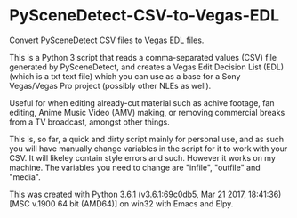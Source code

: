 # PySceneDetect-CSV-to-Vegas-EDL
Convert PySceneDetect CSV files to Vegas EDL files.


This is a Python 3 script that reads a comma-separated values (CSV) file generated by PySceneDetect, and creates a Vegas Edit Decision List (EDL) (which is a txt text file) which you can use as a base for a Sony Vegas/Vegas Pro project (possibly other NLEs as well).

Useful for when editing already-cut material such as achive footage, fan editing, Anime Music Video (AMV) making, or removing commercial breaks from a TV broadcast, amongst other things.

This is, so far, a quick and dirty script mainly for personal use, and as such you will have manually change variables in the script for it to work with your CSV. It will likeley contain style errors and such. However it works on my machine.
The variables you need to change are "infile", "outfile" and "media".

This was created with Python 3.6.1 (v3.6.1:69c0db5, Mar 21 2017, 18:41:36) [MSC v.1900 64 bit (AMD64)] on win32 with Emacs and Elpy.
